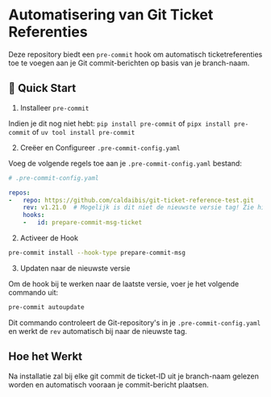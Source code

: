 # Automatisering van Git Ticket Referenties

Deze repository biedt een `pre-commit` hook om automatisch ticketreferenties toe te voegen aan je Git commit-berichten op basis van je branch-naam.

## 🚀 Quick Start

1. Installeer `pre-commit`

Indien je dit nog niet hebt: `pip install pre-commit` of `pipx install pre-commit` of `uv tool install pre-commit`

2. Creëer en Configureer `.pre-commit-config.yaml`

Voeg de volgende regels toe aan je `.pre-commit-config.yaml` bestand:

```yaml
# .pre-commit-config.yaml

repos:
-   repo: https://github.com/caldaibis/git-ticket-reference-test.git
    rev: v1.21.0  # Mogelijk is dit niet de nieuwste versie tag! Zie hieronder om automatisch up te daten naar de nieuwste.
    hooks:
    -   id: prepare-commit-msg-ticket
```

2. Activeer de Hook

```bash
pre-commit install --hook-type prepare-commit-msg
```

3. Updaten naar de nieuwste versie

Om de hook bij te werken naar de laatste versie, voer je het volgende commando uit:

```bash
pre-commit autoupdate
```

Dit commando controleert de Git-repository's in je `.pre-commit-config.yaml` en werkt de `rev` automatisch bij naar de nieuwste tag.

## Hoe het Werkt

Na installatie zal bij elke git commit de ticket-ID uit je branch-naam gelezen worden en automatisch vooraan je commit-bericht plaatsen.
